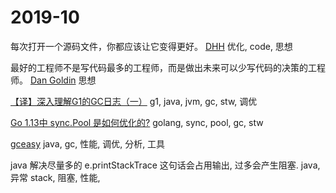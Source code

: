 # 2019-10

每次打开一个源码文件，你都应该让它变得更好。 [DHH](https://spicermatthews.com/blog/spicers-rules-on-how-and-when-to-test-your-code/) 优化, code, 思想

最好的工程师不是写代码最多的工程师，而是做出未来可以少写代码的决策的工程师。 [Dan Goldin](https://dangoldin.com/2019/09/16/goldilocks-and-the-three-implementations/) 思想

[【译】深入理解G1的GC日志（一）](https://segmentfault.com/a/1190000019824983) g1, java, jvm, gc, stw, 调优

[Go 1.13中 sync.Pool 是如何优化的?](https://colobu.com/2019/10/08/how-is-sync-Pool-improved-in-Go-1-13/) golang, sync, pool, gc, stw

[gceasy](https://gceasy.io/) java, gc, 性能, 调优, 分析, 工具

java 解决尽量多的 e.printStackTrace 这句话会占用输出, 过多会产生阻塞. java, 异常 stack, 阻塞, 性能, 
